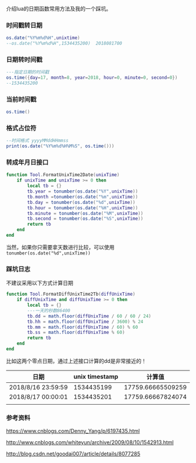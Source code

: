 介绍lua的日期函数常用方法及我的一个踩坑。

### 时间戳转日期

```lua
os.date("%Y%m%d%H",unixtime)
--os.date("%Y%m%d%H",1534435200)  2018081700
```



### 日期转时间戳

```lua
---指定日期的时间戳
os.time({day=17, month=8, year=2018, hour=0, minute=0, second=0})
--1534435200
```



### 当前时间戳

```lua
os.time()
```



### 格式占位符

```lua
--时间格式 yyyyMMddHHmmss
print(os.date("%Y%m%d%H%M%S", os.time()))
```



### 转成年月日接口

```lua
function Tool.FormatUnixTime2Date(unixTime)
    if unixTime and unixTime >= 0 then
        local tb = {}
        tb.year = tonumber(os.date("%Y",unixTime))
        tb.month =tonumber(os.date("%m",unixTime))
        tb.day = tonumber(os.date("%d",unixTime))
        tb.hour = tonumber(os.date("%H",unixTime))
        tb.minute = tonumber(os.date("%M",unixTime))
        tb.second = tonumber(os.date("%S",unixTime))
        return tb
    end
end
```

当然，如果你只需要拿天数进行比较，可以使用`tonumber(os.date("%d",unixTime))`



### 踩坑日志

不建议采用以下方式计算日期

```lua
function Tool.FormatDiffUnixTime2Tb(diffUnixTime)
    if diffUnixTime and diffUnixTime >= 0 then
        local tb = {}
        ---一天的秒数86400
        tb.dd = math.floor(diffUnixTime / 60 / 60 / 24)
        tb.hh = math.floor(diffUnixTime / 3600) % 24
        tb.mm = math.floor(diffUnixTime / 60) % 60
        tb.ss = math.floor(diffUnixTime % 60)
        return tb
    end
end
```

比如这两个零点日期，通过上述接口计算的dd是非常接近的！

| 日期               | unix timestamp | 计算值            |
| ------------------ | -------------- | ----------------- |
| 2018/8/16 23:59:59 | 1534435199     | 17759.66665509259 |
| 2018/8/17 00:00:01 | 1534435201     | 17759.66667824074 |
|                    |                |                   |





### 参考资料

https://www.cnblogs.com/Denny_Yang/p/6197435.html

http://www.cnblogs.com/whiteyun/archive/2009/08/10/1542913.html

http://blog.csdn.net/goodai007/article/details/8077285